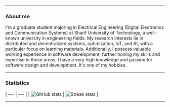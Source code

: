 ----
### About me
I'm a graduate student majoring in Electrical Engineering (Digital Electronics and Communication Systems) at Sharif University of Technology, a well-known university in engineering fields. My research interests lie in distributed and decentralized systems, optimization, IoT, and AI, with a particular focus on learning materials. Additionally, I possess valuable working experience in software development, further honing my skills and expertise in these areas. I have a very high knowledge and passion for software design and development. It's one of my hobbies.

----

### Statistics

<!-- ![Most used languages](https://github-readme-stats.vercel.app/api/top-langs?username=Soroosh-N&show_icons=true&locale=en&layout=compact) -->

| --- | --- |
| ![GitHub stats](https://github-readme-stats.vercel.app/api?username=Soroosh-N&show_icons=true&locale=en) | ![Streak stats](https://github-readme-streak-stats.herokuapp.com/?user=Soroosh-N) |

----
